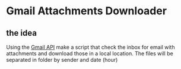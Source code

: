 # Gmail Attachments Downloader

## the idea
Using the [Gmail API](https://developers.google.com/gmail/api/guides) make a script that check the inbox for email with attachments and download those in a local location.
The files will be separated in folder by sender and date (hour)
